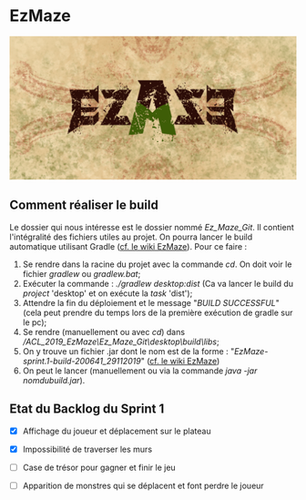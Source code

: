 # EzMaze
![Banniere](https://github.com/Sutcenes/EzMazeWikiSource/blob/master/Images_WIKI/banniere.png)
## Comment réaliser le build
Le dossier qui nous intéresse est le dossier nommé _Ez\_Maze\_Git_. Il contient l'intégralité des fichiers utiles au projet. On pourra lancer le build automatique utilisant Gradle ([cf. le wiki EzMaze](https://github.com/Va2sili/ACL_2019_EzMaze/wiki/GRADLE#libgdx---outils-de-build)).
Pour ce faire :
  1. Se rendre dans la racine du projet avec la commande _cd_. On doit voir le fichier _gradlew_ ou _gradlew.bat_;
  2. Exécuter la commande : _./gradlew desktop:dist_ (Ca va lancer le build du _project_ 'desktop' et on exécute la _task_ 'dist');
  3. Attendre la fin du déploiement et le message "_BUILD SUCCESSFUL_" (cela peut prendre du temps lors de la première exécution de gradle sur le pc);
  4. Se rendre (manuellement ou avec _cd_) dans _/ACL_2019_EzMaze\Ez_Maze_Git\desktop\build\libs_;
  5. On y trouve un fichier .jar dont le nom est de la forme : "_EzMaze-sprint.1-build-200641_29112019_" ([cf. le wiki EzMaze](https://github.com/Va2sili/ACL_2019_EzMaze/wiki/GRADLE#libgdx---outils-de-build))
  6. On peut le lancer (manuellement ou via la commande _java -jar nomdubuild.jar_).
  
## Etat du Backlog du Sprint 1
 - [x] Affichage du joueur et déplacement sur le plateau
 
 - [x] Impossibilité de traverser les murs
 
 - [ ] Case de trésor pour gagner et finir le jeu
 
 - [ ] Apparition de monstres qui se déplacent et font perdre le joueur
